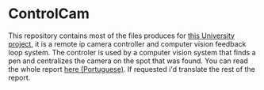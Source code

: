 # ControlCam

This repository contains most of the files produces for [this University project](https://eventos.utfpr.edu.br//sicite/sicite2017/author/submission/1342), it is a remote ip camera controller and computer vision feedback loop system. The controler is used by a computer vision system that finds a pen and centralizes the camera on the spot that was found. You can read the whole report [here (Portuguese)](https://docs.google.com/document/d/111XRLYscLlV0MlqGpmJRUhuo6g2CMtaF1wGlQFqNHHw/edit?usp=sharing). If requested i'd translate the rest of the report.
